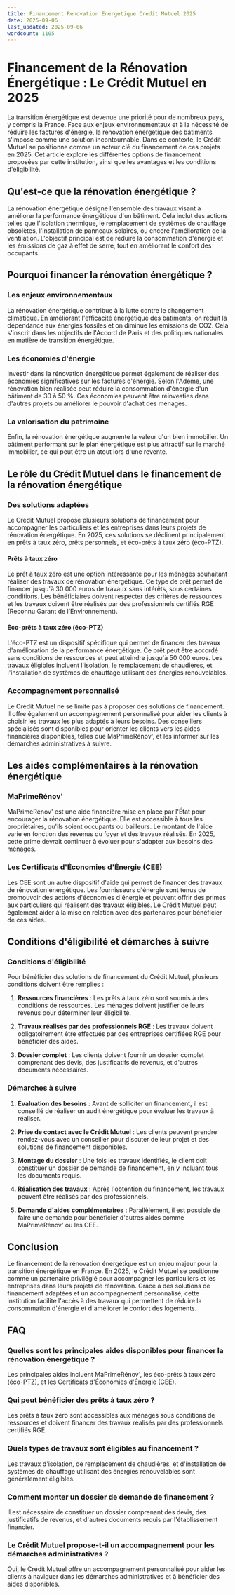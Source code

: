 ```yaml
---
title: Financement Renovation Energetique Credit Mutuel 2025
date: 2025-09-06
last_updated: 2025-09-06
wordcount: 1105
---
```


# Financement de la Rénovation Énergétique : Le Crédit Mutuel en 2025

La transition énergétique est devenue une priorité pour de nombreux pays, y compris la France. Face aux enjeux environnementaux et à la nécessité de réduire les factures d'énergie, la rénovation énergétique des bâtiments s'impose comme une solution incontournable. Dans ce contexte, le Crédit Mutuel se positionne comme un acteur clé du financement de ces projets en 2025. Cet article explore les différentes options de financement proposées par cette institution, ainsi que les avantages et les conditions d'éligibilité.

## Qu'est-ce que la rénovation énergétique ?

La rénovation énergétique désigne l'ensemble des travaux visant à améliorer la performance énergétique d'un bâtiment. Cela inclut des actions telles que l'isolation thermique, le remplacement de systèmes de chauffage obsolètes, l'installation de panneaux solaires, ou encore l'amélioration de la ventilation. L'objectif principal est de réduire la consommation d'énergie et les émissions de gaz à effet de serre, tout en améliorant le confort des occupants.

## Pourquoi financer la rénovation énergétique ?

### Les enjeux environnementaux

La rénovation énergétique contribue à la lutte contre le changement climatique. En améliorant l'efficacité énergétique des bâtiments, on réduit la dépendance aux énergies fossiles et on diminue les émissions de CO2. Cela s'inscrit dans les objectifs de l'Accord de Paris et des politiques nationales en matière de transition énergétique.

### Les économies d'énergie

Investir dans la rénovation énergétique permet également de réaliser des économies significatives sur les factures d'énergie. Selon l'Ademe, une rénovation bien réalisée peut réduire la consommation d'énergie d'un bâtiment de 30 à 50 %. Ces économies peuvent être réinvesties dans d'autres projets ou améliorer le pouvoir d'achat des ménages.

### La valorisation du patrimoine

Enfin, la rénovation énergétique augmente la valeur d'un bien immobilier. Un bâtiment performant sur le plan énergétique est plus attractif sur le marché immobilier, ce qui peut être un atout lors d'une revente.

## Le rôle du Crédit Mutuel dans le financement de la rénovation énergétique

### Des solutions adaptées

Le Crédit Mutuel propose plusieurs solutions de financement pour accompagner les particuliers et les entreprises dans leurs projets de rénovation énergétique. En 2025, ces solutions se déclinent principalement en prêts à taux zéro, prêts personnels, et éco-prêts à taux zéro (éco-PTZ).

#### Prêts à taux zéro

Le prêt à taux zéro est une option intéressante pour les ménages souhaitant réaliser des travaux de rénovation énergétique. Ce type de prêt permet de financer jusqu'à 30 000 euros de travaux sans intérêts, sous certaines conditions. Les bénéficiaires doivent respecter des critères de ressources et les travaux doivent être réalisés par des professionnels certifiés RGE (Reconnu Garant de l’Environnement).

#### Éco-prêts à taux zéro (éco-PTZ)

L'éco-PTZ est un dispositif spécifique qui permet de financer des travaux d'amélioration de la performance énergétique. Ce prêt peut être accordé sans conditions de ressources et peut atteindre jusqu'à 50 000 euros. Les travaux éligibles incluent l'isolation, le remplacement de chaudières, et l'installation de systèmes de chauffage utilisant des énergies renouvelables.

### Accompagnement personnalisé

Le Crédit Mutuel ne se limite pas à proposer des solutions de financement. Il offre également un accompagnement personnalisé pour aider les clients à choisir les travaux les plus adaptés à leurs besoins. Des conseillers spécialisés sont disponibles pour orienter les clients vers les aides financières disponibles, telles que MaPrimeRénov', et les informer sur les démarches administratives à suivre.

## Les aides complémentaires à la rénovation énergétique

### MaPrimeRénov'

MaPrimeRénov' est une aide financière mise en place par l'État pour encourager la rénovation énergétique. Elle est accessible à tous les propriétaires, qu'ils soient occupants ou bailleurs. Le montant de l'aide varie en fonction des revenus du foyer et des travaux réalisés. En 2025, cette prime devrait continuer à évoluer pour s'adapter aux besoins des ménages.

### Les Certificats d'Économies d'Énergie (CEE)

Les CEE sont un autre dispositif d'aide qui permet de financer des travaux de rénovation énergétique. Les fournisseurs d'énergie sont tenus de promouvoir des actions d'économies d'énergie et peuvent offrir des primes aux particuliers qui réalisent des travaux éligibles. Le Crédit Mutuel peut également aider à la mise en relation avec des partenaires pour bénéficier de ces aides.

## Conditions d'éligibilité et démarches à suivre

### Conditions d'éligibilité

Pour bénéficier des solutions de financement du Crédit Mutuel, plusieurs conditions doivent être remplies :

1. **Ressources financières** : Les prêts à taux zéro sont soumis à des conditions de ressources. Les ménages doivent justifier de leurs revenus pour déterminer leur éligibilité.
   
2. **Travaux réalisés par des professionnels RGE** : Les travaux doivent obligatoirement être effectués par des entreprises certifiées RGE pour bénéficier des aides.

3. **Dossier complet** : Les clients doivent fournir un dossier complet comprenant des devis, des justificatifs de revenus, et d'autres documents nécessaires.

### Démarches à suivre

1. **Évaluation des besoins** : Avant de solliciter un financement, il est conseillé de réaliser un audit énergétique pour évaluer les travaux à réaliser.

2. **Prise de contact avec le Crédit Mutuel** : Les clients peuvent prendre rendez-vous avec un conseiller pour discuter de leur projet et des solutions de financement disponibles.

3. **Montage du dossier** : Une fois les travaux identifiés, le client doit constituer un dossier de demande de financement, en y incluant tous les documents requis.

4. **Réalisation des travaux** : Après l'obtention du financement, les travaux peuvent être réalisés par des professionnels.

5. **Demande d'aides complémentaires** : Parallèlement, il est possible de faire une demande pour bénéficier d'autres aides comme MaPrimeRénov' ou les CEE.

## Conclusion

Le financement de la rénovation énergétique est un enjeu majeur pour la transition énergétique en France. En 2025, le Crédit Mutuel se positionne comme un partenaire privilégié pour accompagner les particuliers et les entreprises dans leurs projets de rénovation. Grâce à des solutions de financement adaptées et un accompagnement personnalisé, cette institution facilite l'accès à des travaux qui permettent de réduire la consommation d'énergie et d'améliorer le confort des logements.

## FAQ

### Quelles sont les principales aides disponibles pour financer la rénovation énergétique ?

Les principales aides incluent MaPrimeRénov', les éco-prêts à taux zéro (éco-PTZ), et les Certificats d'Économies d'Énergie (CEE).

### Qui peut bénéficier des prêts à taux zéro ?

Les prêts à taux zéro sont accessibles aux ménages sous conditions de ressources et doivent financer des travaux réalisés par des professionnels certifiés RGE.

### Quels types de travaux sont éligibles au financement ?

Les travaux d'isolation, de remplacement de chaudières, et d'installation de systèmes de chauffage utilisant des énergies renouvelables sont généralement éligibles.

### Comment monter un dossier de demande de financement ?

Il est nécessaire de constituer un dossier comprenant des devis, des justificatifs de revenus, et d'autres documents requis par l'établissement financier.

### Le Crédit Mutuel propose-t-il un accompagnement pour les démarches administratives ?

Oui, le Crédit Mutuel offre un accompagnement personnalisé pour aider les clients à naviguer dans les démarches administratives et à bénéficier des aides disponibles.